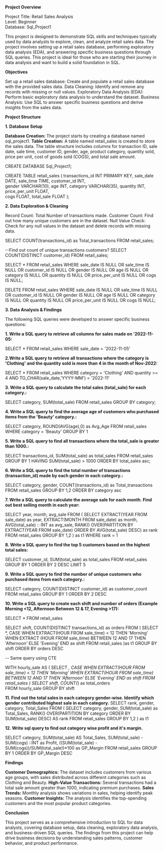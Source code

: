 **Project Overview**

Project Title: Retail Sales Analysis<br /> 
Level: Beginner<br />
Database: Sql_Project1

This project is designed to demonstrate SQL skills and techniques typically used by data analysts to explore, clean, and analyze retail sales data. The project involves setting up a retail sales database, performing exploratory data analysis (EDA), and answering specific business questions through SQL queries. This project is ideal for those who are starting their journey in data analysis and want to build a solid foundation in SQL.

**Objectives**

Set up a retail sales database: Create and populate a retail sales database with the provided sales data.
Data Cleaning: Identify and remove any records with missing or null values.
Exploratory Data Analysis (EDA): Perform basic exploratory data analysis to understand the dataset.
Business Analysis: Use SQL to answer specific business questions and derive insights from the sales data.


**Project Structure**

**1. Database Setup**
   
**Database Creation:** The project starts by creating a database named sql_project1.
**Table Creation:** A table named retail_sales is created to store the sales data. The table structure includes columns for transaction ID, sale date, sale time, customer ID, gender, age, product category, quantity sold, price per unit, cost of goods sold (COGS), and total sale amount.

CREATE DATABASE Sql_Project1;

CREATE TABLE retail_sales
(
    transactions_id INT PRIMARY KEY,
    sale_date DATE,	
    sale_time TIME,
    customer_id INT,	
    gender VARCHAR(10),
    age INT,
    category VARCHAR(35),
    quantity INT,
    price_per_unit FLOAT,	
    cogs FLOAT,
    total_sale FLOAT
);

**2. Data Exploration & Cleaning**

Record Count: Total Number of transactions made.
Customer Count: Find out how many unique customers are in the dataset.
Null Value Check: Check for any null values in the dataset and delete records with missing data.

SELECT
	COUNT(transactions_id) as Total_transactions
FROM retail_sales;
	
--Find out count of unique transactions customers?
SELECT
	COUNT(DISTINCT customer_id)
FROM retail_sales;

SELECT * FROM retail_sales
WHERE 
    sale_date IS NULL OR sale_time IS NULL OR customer_id IS NULL OR 
    gender IS NULL OR age IS NULL OR category IS NULL OR 
    quantity IS NULL OR price_per_unit IS NULL OR cogs IS NULL;

DELETE FROM retail_sales
WHERE 
    sale_date IS NULL OR sale_time IS NULL OR customer_id IS NULL OR 
    gender IS NULL OR age IS NULL OR category IS NULL OR 
    quantity IS NULL OR price_per_unit IS NULL OR cogs IS NULL;

**3. Data Analysis & Findings**

The following SQL queries were developed to answer specific business questions:

**1. Write a SQL query to retrieve all columns for sales made on '2022-11-05:**

SELECT
	*
FROM retail_sales
WHERE sale_date = '2022-11-05'

**2.Write a SQL query to retrieve all transactions where the category is 'Clothing' and the quantity sold is more than 4 in the month of Nov-2022:**


SELECT
	*
FROM retail_sales
WHERE category = 'Clothing'
AND quantity >= 4
AND TO_CHAR(sale_date,'YYYY-MM') = '2022-11'

**3. Write a SQL query to calculate the total sales (total_sale) for each category.:**

SELECT
	category,
	SUM(total_sale)
FROM retail_sales
GROUP BY category;

**4. Write a SQL query to find the average age of customers who purchased items from the 'Beauty' category.:**

SELECT
	category,
	ROUND(AVG(age),0) as Avg_Age
FROM retail_sales
WHERE category = 'Beauty'
GROUP BY 1

**5. Write a SQL query to find all transactions where the total_sale is greater than 1000.:**

SELECT
	transactions_id,
	SUM(total_sale) as total_sales
FROM retail_sales
GROUP BY 1
HAVING SUM(total_sale) > 1000
ORDER BY total_sales asc;

**6. Write a SQL query to find the total number of transactions (transaction_id) made by each gender in each category.:**
	
SELECT
	category,
	gender,
	COUNT(transactions_id) as Total_transactions
FROM retail_sales
GROUP BY 1,2
ORDER BY category asc

**7. Write a SQL query to calculate the average sale for each month. Find out best selling month in each year:**

SELECT
	year,
	month,
	avg_sale
FROM
(
SELECT
	EXTRACT(YEAR FROM sale_date) as year,
	EXTRACT(MONTH FROM sale_date) as month,
	AVG(total_sale) :: INT as avg_sale,
	RANK() OVER(PARTITION BY EXTRACT(YEAR FROM sale_date) ORDER BY AVG(total_sale) DESC) as rank
FROM retail_sales
GROUP BY 1,2
) as t1
WHERE rank = 1

**8. Write a SQL query to find the top 5 customers based on the highest total sales:**

SELECT
	customer_id,
	SUM(total_sale) as total_sales
FROM retail_sales
GROUP BY 1
ORDER BY 2 DESC
LIMIT 5


**9. Write a SQL query to find the number of unique customers who purchased items from each category.:**

SELECT
	category,
	COUNT(DISTINCT customer_id) as customer_count
FROM retail_sales
GROUP BY 1
ORDER BY 2 DESC


**10. Write a SQL query to create each shift and number of orders (Example Morning <12, Afternoon Between 12 & 17, Evening >17):**

SELECT * FROM retail_sales

SELECT
	shift,
	COUNT(DISTINCT transactions_id) as orders
FROM
(
SELECT
	*,
	CASE
		WHEN EXTRACT(HOUR FROM sale_time) < 12 THEN 'Morning'
		WHEN EXTRACT (HOUR FROM sale_time) BETWEEN 12 AND 17 THEN 'Afternoon'
		ELSE 'Evening'
	END as shift
FROM retail_sales
)as t1
GROUP BY shift
ORDER BY orders DESC

-- Same query using CTE

WITH hourly_sale
AS
(
SELECT *,
    CASE
        WHEN EXTRACT(HOUR FROM sale_time) < 12 THEN 'Morning'
        WHEN EXTRACT(HOUR FROM sale_time) BETWEEN 12 AND 17 THEN 'Afternoon'
        ELSE 'Evening'
    END as shift
FROM retail_sales
)
SELECT 
    shift,
    COUNT(*) as total_orders    
FROM hourly_sale
GROUP BY shift

**11. Find out the total sales in each category gender-wise. Identify which gender contributed highest sale in each category.**
SELECT
	rank,
	gender,
	category,
	Total_Sales
FROM
(
SELECT
	category,
	gender,
	SUM(total_sale) as Total_Sales,
	RANK() OVER(PARTITION BY category ORDER BY SUM(total_sale) DESC) AS rank
FROM retail_sales
GROUP BY 1,2
) as t1

**12. Write sql query to find out category wise profit and it's margin.**

SELECT
	category,
	SUM(total_sale) AS Total_Sales,
	SUM(total_sale) - SUM(cogs) ::INT as Profit,
	((SUM(total_sale) - SUM(cogs))/SUM(total_sale))*100 as GP_Margin
FROM retail_sales
GROUP BY 1
ORDER BY GP_Margin DESC

**Findings**

**Customer Demographics:** The dataset includes customers from various age groups, with sales distributed across different categories such as Clothing and Beauty.
**High-Value Transactions:** Several transactions had a total sale amount greater than 1000, indicating premium purchases.
**Sales Trends:** Monthly analysis shows variations in sales, helping identify peak seasons.
**Customer Insights:** The analysis identifies the top-spending customers and the most popular product categories.

**Conclusion**

This project serves as a comprehensive introduction to SQL for data analysts, covering database setup, data cleaning, exploratory data analysis, and business-driven SQL queries. The findings from this project can help drive business decisions by understanding sales patterns, customer behavior, and product performance.

